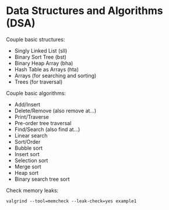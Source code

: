 # Data Structures and Algorithms (DSA)

Couple basic structures:
- Singly Linked List (sll)
- Binary Sort Tree (bst)
- Binary Heap Array (bha)
- Hash Table as Arrays (hta)
- Arrays (for searching and sorting) 
- Trees (for traversal)

Couple basic algorithms:
- Add/Insert
- Delete/Remove (also remove at...)
- Print/Traverse
 - Pre-order tree traversal
- Find/Search (also find at...)
 - Linear search
- Sort/Order
 - Bubble sort
 - Insert sort
 - Selection sort
 - Merge sort
 - Heap sort
 - Binary search tree sort

Check memory leaks:

    valgrind --tool=memcheck --leak-check=yes example1

